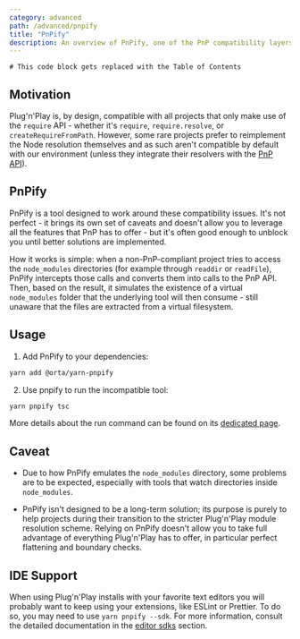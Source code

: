 ```yaml
---
category: advanced
path: /advanced/pnpify
title: "PnPify"
description: An overview of PnPify, one of the PnP compatibility layers which emulates virtual node_modules directories and provides IDE support.
---
```


```toc
# This code block gets replaced with the Table of Contents
```

## Motivation

Plug'n'Play is, by design, compatible with all projects that only make use of the `require` API - whether it's `require`, `require.resolve`, or `createRequireFromPath`. However, some rare projects prefer to reimplement the Node resolution themselves and as such aren't compatible by default with our environment (unless they integrate their resolvers with the [PnP API](/advanced/pnpapi)).

## PnPify

PnPify is a tool designed to work around these compatibility issues. It's not perfect - it brings its own set of caveats and doesn't allow you to leverage all the features that PnP has to offer - but it's often good enough to unblock you until better solutions are implemented.

How it works is simple: when a non-PnP-compliant project tries to access the `node_modules` directories (for example through `readdir` or `readFile`), PnPify intercepts those calls and converts them into calls to the PnP API. Then, based on the result, it simulates the existence of a virtual `node_modules` folder that the underlying tool will then consume - still unaware that the files are extracted from a virtual filesystem.

## Usage

1. Add PnPify to your dependencies:

```bash
yarn add @orta/yarn-pnpify
```

2. Use pnpify to run the incompatible tool:

```bash
yarn pnpify tsc
```

More details about the run command can be found on its [dedicated page](/pnpify/cli/run).

## Caveat

- Due to how PnPify emulates the `node_modules` directory, some problems are to be expected, especially with tools that watch directories inside `node_modules`.

- PnPify isn't designed to be a long-term solution; its purpose is purely to help projects during their transition to the stricter Plug'n'Play module resolution scheme. Relying on PnPify doesn't allow you to take full advantage of everything Plug'n'Play has to offer, in particular perfect flattening and boundary checks.

## IDE Support

When using Plug'n'Play installs with your favorite text editors you will probably want to keep using your extensions, like ESLint or Prettier. To do so, you may need to use `yarn pnpify --sdk`. For more information, consult the detailed documentation in the [editor sdks](/getting-started/editor-sdks) section.
